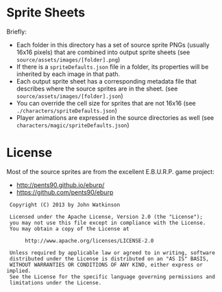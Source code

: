 # Sprite Sheets

Briefly:

- Each folder in this directory has a set of source sprite PNGs (usually 16x16 pixels) that are combined into
  output sprite sheets (see `source/assets/images/[folder].png`)
- If there is a `spriteDefaults.json` file in a folder, its properties will be inherited by each image in that path.
- Each output sprite sheet has a corresponding metadata file that describes where the source sprites are in the
  sheet. (see `source/assets/images/[folder].json`)
- You can override the cell size for sprites that are not 16x16 (see `./characters/spriteDefaults.json`)
- Player animations are expressed in the source directories as well (see `characters/magic/spriteDefaults.json`)

# License

Most of the source sprites are from the excellent E.B.U.R.P. game project:

- http://pents90.github.io/eburp/
- https://github.com/pents90/eburp

```
 Copyright (C) 2013 by John Watkinson

 Licensed under the Apache License, Version 2.0 (the "License");
 you may not use this file except in compliance with the License.
 You may obtain a copy of the License at

      http://www.apache.org/licenses/LICENSE-2.0

 Unless required by applicable law or agreed to in writing, software
 distributed under the License is distributed on an "AS IS" BASIS,
 WITHOUT WARRANTIES OR CONDITIONS OF ANY KIND, either express or implied.
 See the License for the specific language governing permissions and
 limitations under the License.
```
